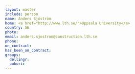 ```yaml
---
layout: master
include: person
name: Anders Sjöström 
home: <a href="http://www.lth.se/">Uppsala University</a>
country: SE
photo:
email: anders.sjostrom@construction.lth.se
phone:
on_contract:
has_been_on_contract:
groups:
  dellingr:
  puhuri:
---
```

